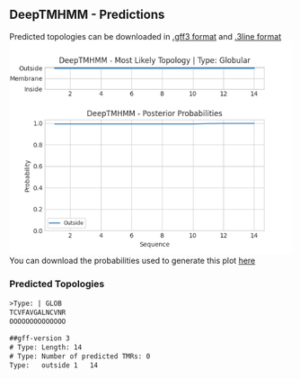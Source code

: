 ## DeepTMHMM - Predictions
Predicted topologies can be downloaded in [.gff3 format](TMRs.gff3) and [.3line format](predicted_topologies.3line)
![picture](plot.png)
You can download the probabilities used to generate this plot [here](Type:_probs.csv)
### Predicted Topologies
```
>Type: | GLOB
TCVFAVGALNCVNR
OOOOOOOOOOOOOO

```


```
##gff-version 3
# Type: Length: 14
# Type: Number of predicted TMRs: 0
Type:	outside	1	14				

```
